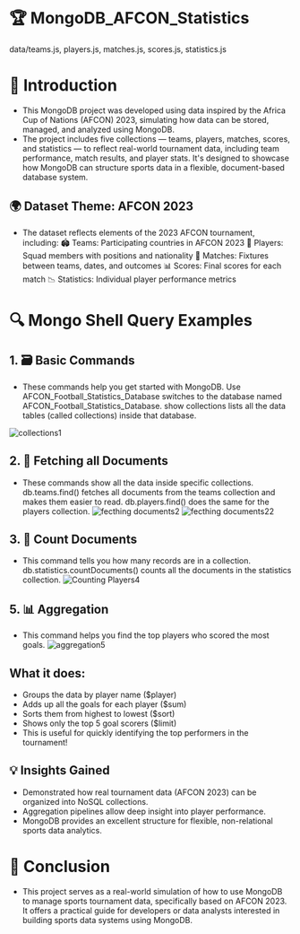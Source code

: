 # 🏆 MongoDB_AFCON_Statistics
data/teams.js, players.js, matches.js, scores.js, statistics.js

# 📘 Introduction
- This MongoDB project was developed using data inspired by the Africa Cup of Nations (AFCON) 2023, simulating how data can be stored, managed, and analyzed using MongoDB.
- The project includes five collections — teams, players, matches, scores, and statistics — to reflect real-world tournament data, including team performance, match results, 
and player stats. It's designed to showcase how MongoDB can structure sports data in a flexible, document-based database system.

## 🌍 Dataset Theme: AFCON 2023
- The dataset reflects elements of the 2023 AFCON tournament, including:
🏟️ Teams: Participating countries in AFCON 2023
👤 Players: Squad members with positions and nationality
📅 Matches: Fixtures between teams, dates, and outcomes
📊 Scores: Final scores for each match
📉 Statistics: Individual player performance metrics

# 🔍 Mongo Shell Query Examples
## 1. 🗃️ Basic Commands
- These commands help you get started with MongoDB.
Use AFCON_Football_Statistics_Database switches to the database named AFCON_Football_Statistics_Database.
show collections lists all the data tables (called collections) inside that database.

![collections1](https://github.com/user-attachments/assets/99af117e-7ac0-493c-b8c8-4494834fa123)

## 2. 📄 Fetching all Documents
- These commands show all the data inside specific collections.
db.teams.find() fetches all documents from the teams collection and makes them easier to read.
db.players.find() does the same for the players collection.
![fecthing documents2](https://github.com/user-attachments/assets/175f16b9-1782-4662-a20e-91d19f105e2a)
![fecthing documents22](https://github.com/user-attachments/assets/9b5c38a5-94b2-45e1-b414-bb7fb9418dec)

## 3. 🧮 Count Documents
- This command tells you how many records are in a collection.
db.statistics.countDocuments() counts all the documents in the statistics collection.
![Counting Players4](https://github.com/user-attachments/assets/9c33eb57-d163-4639-b6d6-0f55cb40e082)

## 5. 📊 Aggregation
- This command helps you find the top players who scored the most goals.
![aggregation5](https://github.com/user-attachments/assets/a8691700-f247-4f0b-b174-fad484f81678)

## What it does:
- Groups the data by player name ($player)
- Adds up all the goals for each player ($sum)
- Sorts them from highest to lowest ($sort)
- Shows only the top 5 goal scorers ($limit)
- This is useful for quickly identifying the top performers in the tournament!

## 💡 Insights Gained
- Demonstrated how real tournament data (AFCON 2023) can be organized into NoSQL collections.
- Aggregation pipelines allow deep insight into player performance.
- MongoDB provides an excellent structure for flexible, non-relational sports data analytics.

# 📌 Conclusion
- This project serves as a real-world simulation of how to use MongoDB to manage sports tournament data, specifically based on AFCON 2023. 
It offers a practical guide for developers or data analysts interested in building sports data systems using MongoDB.







